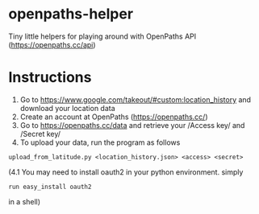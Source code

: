 openpaths-helper
================

Tiny little helpers for playing around with OpenPaths API (https://openpaths.cc/api)

Instructions
============

1. Go to https://www.google.com/takeout/#custom:location_history and download your location data
2. Create an account at OpenPaths (https://openpaths.cc/)
3. Go to https://openpaths.cc/data and retrieve your /Access key/ and /Secret key/
4. To upload your data, run the program as follows
```
upload_from_latitude.py <location_history.json> <access> <secret>
```

(4.1 You may need to install oauth2 in your python environment. simply
```
run easy_install oauth2
```
in a shell)